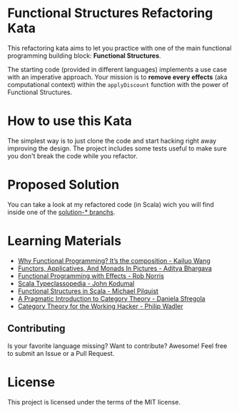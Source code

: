 # Functional Structures Refactoring Kata

This refactoring kata aims to let you practice with one of the main functional programming building block: **Functional Structures**.

The starting code (provided in different languages) implements a use case with an imperative approach. Your mission is to **remove every effects** (aka computational context) within the ``applyDiscount`` function with the power of Functional Structures.

# How to use this Kata

The simplest way is to just clone the code and start hacking right away improving the design. The project includes some tests useful to make sure you don't break the code while you refactor.

# Proposed Solution

You can take a look at my refactored code (in Scala) wich you will find inside one of the [solution-* branchs](https://github.com/matteobaglini/functional-structures-refactoring-kata/branches).

# Learning Materials

- [Why Functional Programming? It’s the composition - Kailuo Wang](https://tech.iheart.com/why-fp-its-the-composition-f585d17b01d3)
- [Functors, Applicatives, And Monads In Pictures - Aditya Bhargava](http://adit.io/posts/2013-04-17-functors,_applicatives,_and_monads_in_pictures.html)
- [Functional Programming with Effects - Rob Norris](https://www.youtube.com/watch?v=po3wmq4S15A)
- [Scala Typeclassopedia - John Kodumal](https://www.youtube.com/watch?v=IMGCDph1fNY)
- [Functional Structures in Scala - Michael Pilquist](https://www.youtube.com/watch?v=Dsd4pc99FSY&list=PLFrwDVdSrYE6dy14XCmUtRAJuhCxuzJp0)
- [A Pragmatic Introduction to Category Theory - Daniela Sfregola](https://www.youtube.com/watch?v=MvQxNm5gn8g)
- [Category Theory for the Working Hacker - Philip Wadler](https://www.youtube.com/watch?v=V10hzjgoklA)

## Contributing

Is your favorite language missing? Want to contribute? Awesome! Feel free to submit an Issue or a Pull Request.

# License
This project is licensed under the terms of the MIT license.

